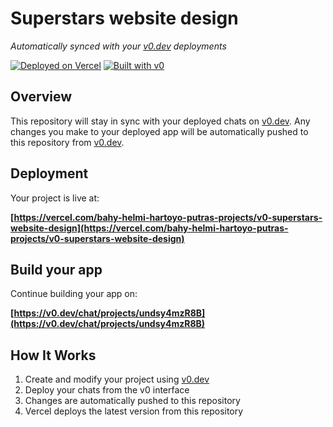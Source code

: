 # Superstars website design

*Automatically synced with your [v0.dev](https://v0.dev) deployments*

[![Deployed on Vercel](https://img.shields.io/badge/Deployed%20on-Vercel-black?style=for-the-badge&logo=vercel)](https://vercel.com/bahy-helmi-hartoyo-putras-projects/v0-superstars-website-design)
[![Built with v0](https://img.shields.io/badge/Built%20with-v0.dev-black?style=for-the-badge)](https://v0.dev/chat/projects/undsy4mzR8B)

## Overview

This repository will stay in sync with your deployed chats on [v0.dev](https://v0.dev).
Any changes you make to your deployed app will be automatically pushed to this repository from [v0.dev](https://v0.dev).

## Deployment

Your project is live at:

**[https://vercel.com/bahy-helmi-hartoyo-putras-projects/v0-superstars-website-design](https://vercel.com/bahy-helmi-hartoyo-putras-projects/v0-superstars-website-design)**

## Build your app

Continue building your app on:

**[https://v0.dev/chat/projects/undsy4mzR8B](https://v0.dev/chat/projects/undsy4mzR8B)**

## How It Works

1. Create and modify your project using [v0.dev](https://v0.dev)
2. Deploy your chats from the v0 interface
3. Changes are automatically pushed to this repository
4. Vercel deploys the latest version from this repository
